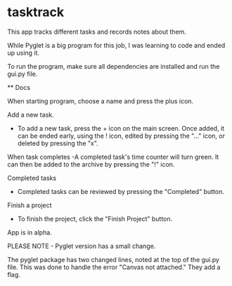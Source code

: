 # tasktrack
This app tracks different tasks and records notes about them.

While Pyglet is a big program for this job, I was learning to code and
ended up using it.

To run the program, make sure all dependencies are installed and run the gui.py file.

** Docs

When starting program, choose a name and press the plus icon.

Add a new task.
  - To add a new task, press the + icon on the main screen.  Once added, it can be ended early, using the ! icon, edited by pressing the "..." icon, or deleted by pressing the "x".

When task completes
 -A completed task's time counter will turn green.  It can then be added to the archive by pressing the "!" icon.  

Completed tasks
 - Completed tasks can be reviewed by pressing the "Completed" button.

Finish a project
 - To finish the project, click the "Finish Project" button.


App is in alpha.


PLEASE NOTE - Pyglet version has a small change.
  
  The pyglet package has two changed lines, noted at the top of the gui.py file.  This was done to handle the error "Canvas not attached."
  They add a flag.
